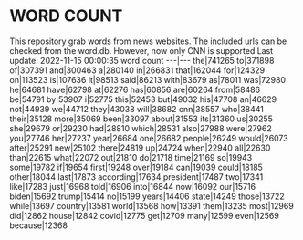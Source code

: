 # WORD COUNT
This repository grab words from news websites. The included urls can be checked from the word.db.
However, now only CNN is supported
Last update: 2022-11-15 00:00:35
word|count
---|---
the|741265
to|371898
of|307391
and|300463
a|280140
in|266831
that|162044
for|124329
on|113523
is|107636
it|98513
said|86213
with|83679
as|78011
was|72980
he|64681
have|62798
at|62276
has|60856
are|60264
from|58486
be|54791
by|53907
i|52775
this|52453
but|49032
his|47708
an|46629
not|44939
we|44712
they|43038
will|38682
cnn|38557
who|38441
their|35128
more|35069
been|33097
about|31553
its|31360
us|30255
she|29679
or|29230
had|28810
which|28531
also|27988
were|27962
you|27746
her|27237
year|26684
one|26682
people|26249
would|26073
after|25291
new|25102
there|24819
up|24724
when|22940
all|22630
than|22615
what|22072
out|21810
do|21718
time|21169
so|19943
some|19782
if|19654
first|19248
over|19184
can|19039
could|18185
other|18044
last|17873
according|17634
president|17487
two|17341
like|17283
just|16968
told|16906
into|16844
now|16092
our|15716
biden|15692
trump|15414
no|15199
years|14406
state|14249
those|13722
while|13697
country|13581
world|13568
how|13391
them|13235
most|12969
did|12862
house|12842
covid|12775
get|12709
many|12599
even|12569
because|12368
